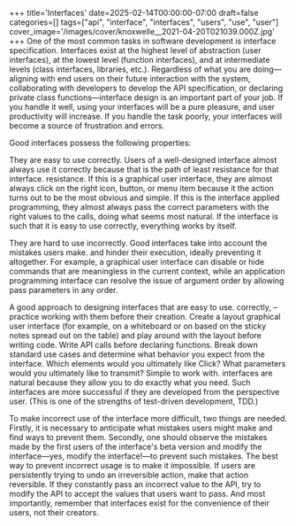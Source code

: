 +++
title='Interfaces'
date=2025-02-14T00:00:00-07:00
draft=false
categories=[]
tags=["api", "interface", "interfaces", "users", "use", "user"]
cover_image='/images/cover/knoxwelle__2021-04-20T021039.000Z.jpg'
+++
One of the most common tasks in software development is interface specification. Interfaces exist at the highest level of abstraction (user interfaces), at the lowest level (function interfaces), and at intermediate levels (class interfaces, libraries, etc.). Regardless of what you are doing—aligning with end users on their future interaction with the system, collaborating with developers to develop the API specification, or declaring private class functions—interface design is an important part of your job. If you handle it well, using your interfaces will be a pure pleasure, and user productivity will increase. If you handle the task poorly, your interfaces will become a source of frustration and errors.

Good interfaces possess the following properties:

They are easy to use correctly.
Users of a well-designed interface almost always use it correctly because that is the path of least resistance for that interface.
resistance. If this is a graphical user interface, they are almost
always click on the right icon, button, or menu item because it
the action turns out to be the most obvious and simple. If this is the interface
applied programming, they almost always pass the correct parameters with the right values to the calls, doing what seems most natural. If the interface is such that it is easy to use correctly, everything works by itself.

They are hard to use incorrectly.
Good interfaces take into account the mistakes users make.
and hinder their execution, ideally preventing it altogether. For example, a graphical user interface can disable or hide commands that are meaningless in the current context, while an application programming interface can resolve the issue of argument order by allowing
pass parameters in any order.

A good approach to designing interfaces that are easy to use.
correctly, – practice working with them before their creation. Create a layout
graphical user interface (for example, on a whiteboard or on
based on the sticky notes spread out on the table) and play around with the layout before writing code. Write API calls before declaring functions. Break down standard use cases and determine what behavior you expect from the interface. Which elements would you ultimately like
Click? What parameters would you ultimately like to transmit? Simple to work with.
interfaces are natural because they allow you to do exactly what you need. Such interfaces are more successful if they are developed from the perspective
user. (This is one of the strengths of test-driven development, TDD.)

To make incorrect use of the interface more difficult, two things are needed. Firstly, it is necessary to anticipate what mistakes users might make and find ways to prevent them. Secondly, one should observe the mistakes made by the first users of the interface's beta version and modify the interface—yes, modify the interface!—to prevent such mistakes. The best way to prevent incorrect usage is to make it impossible. If users are persistently trying to undo an irreversible action, make that action reversible. If they constantly pass an incorrect value to the API, try to modify the API to accept the values that users want to pass.
And most importantly, remember that interfaces exist for the convenience of their users, not their creators.